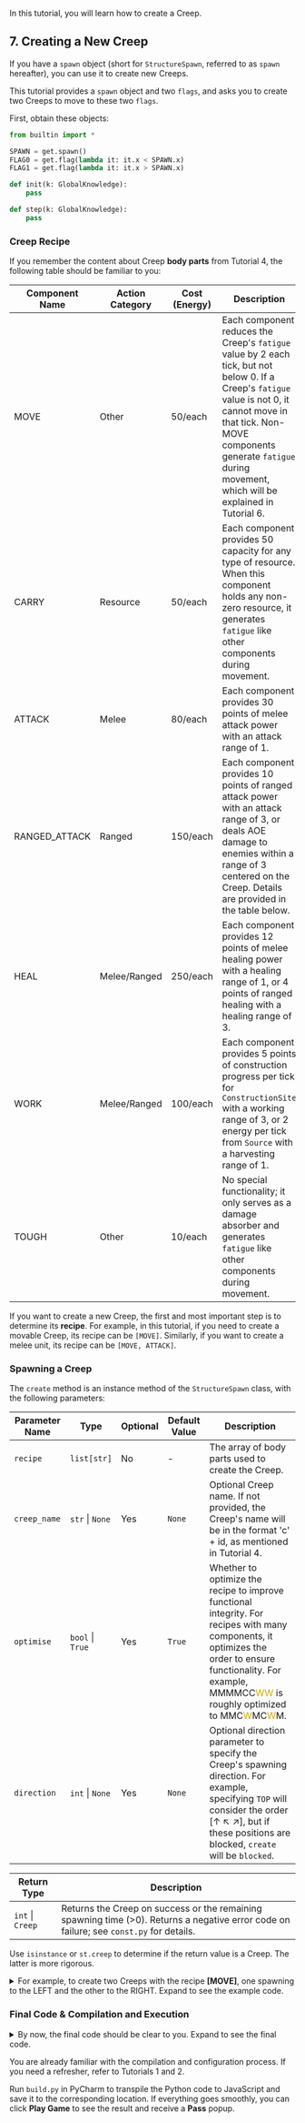 
In this tutorial, you will learn how to create a Creep.  

## 7. Creating a New Creep  

If you have a `spawn` object (short for `StructureSpawn`, referred to as `spawn` hereafter), you can use it to create new Creeps.  

This tutorial provides a `spawn` object and two `flags`, and asks you to create two Creeps to move to these two `flags`.  

First, obtain these objects:  

```python  
from builtin import *  

SPAWN = get.spawn()  
FLAG0 = get.flag(lambda it: it.x < SPAWN.x)  
FLAG1 = get.flag(lambda it: it.x > SPAWN.x)  

def init(k: GlobalKnowledge):  
    pass  

def step(k: GlobalKnowledge):  
    pass  
```  

### Creep Recipe  

If you remember the content about Creep **body parts** from Tutorial 4, the following table should be familiar to you:  

| Component Name | Action Category | Cost (Energy) | Description |  
|----------------|-----------------|---------------|-------------|  
| MOVE           | Other           | 50/each       | Each component reduces the Creep's `fatigue` value by 2 each tick, but not below 0. If a Creep's `fatigue` value is not 0, it cannot move in that tick. Non-MOVE components generate `fatigue` during movement, which will be explained in Tutorial 6. |  
| CARRY          | Resource        | 50/each       | Each component provides 50 capacity for any type of resource. When this component holds any non-zero resource, it generates `fatigue` like other components during movement. |  
| ATTACK         | Melee           | 80/each       | Each component provides 30 points of melee attack power with an attack range of 1. |  
| RANGED_ATTACK  | Ranged          | 150/each      | Each component provides 10 points of ranged attack power with an attack range of 3, or deals AOE damage to enemies within a range of 3 centered on the Creep. Details are provided in the table below. |  
| HEAL           | Melee/Ranged    | 250/each      | Each component provides 12 points of melee healing power with a healing range of 1, or 4 points of ranged healing with a healing range of 3. |  
| WORK           | Melee/Ranged    | 100/each      | Each component provides 5 points of construction progress per tick for `ConstructionSite` with a working range of 3, or 2 energy per tick from `Source` with a harvesting range of 1. |  
| TOUGH          | Other           | 10/each       | No special functionality; it only serves as a damage absorber and generates `fatigue` like other components during movement. |  

If you want to create a new Creep, the first and most important step is to determine its **recipe**. For example, in this tutorial, if you need to create a movable Creep, its recipe can be `[MOVE]`. Similarly, if you want to create a melee unit, its recipe can be `[MOVE, ATTACK]`.  

### Spawning a Creep  

The `create` method is an instance method of the `StructureSpawn` class, with the following parameters:  

| Parameter Name | Type                          | Optional | Default Value | Description |  
|----------------|-------------------------------|----------|---------------|-------------|  
| `recipe`       | `list[str]`                   | No       | -             | The array of body parts used to create the Creep. |  
| `creep_name`   | `str` \| `None`               | Yes      | `None`        | Optional Creep name. If not provided, the Creep's name will be in the format 'c' + id, as mentioned in Tutorial 4. |  
| `optimise`     | `bool` \| `True`              | Yes      | `True`        | Whether to optimize the recipe to improve functional integrity. For recipes with many components, it optimizes the order to ensure functionality. For example, MMMMCC<span style="color:#CDAD00">WW</span> is roughly optimized to MMC<span style="color:#CDAD00">W</span>MC<span style="color:#CDAD00">W</span>M. |  
| `direction`    | `int` \| `None`               | Yes      | `None`        | Optional direction parameter to specify the Creep's spawning direction. For example, specifying `TOP` will consider the order [↑ ↖ ↗], but if these positions are blocked, `create` will be `blocked`. |  

| Return Type | Description |  
|-------------|-------------|  
| `int` \| `Creep` | Returns the Creep on success or the remaining spawning time (>0). Returns a negative error code on failure; see `const.py` for details. |  

Use `isinstance` or `st.creep` to determine if the return value is a Creep. The latter is more rigorous.  

<details>  
<summary>For example, to create two Creeps with the recipe <b>[MOVE]</b>, one spawning to the LEFT and the other to the RIGHT. Expand to see the example code.</summary>  

```python  
from builtin import *  

SPAWN = get.spawn()  
FLAG0 = get.flag(lambda it: it.x < SPAWN.x)  
FLAG1 = get.flag(lambda it: it.x > SPAWN.x)  

CREEP0 = None  
CREEP1 = None  

def init(k: GlobalKnowledge):  
    pass  

def step(k: GlobalKnowledge):  
    global CREEP0, CREEP1  
    if not st.creep(CREEP0):  
        CREEP0 = SPAWN.create([MOVE], "Mover0", True, LEFT)  
    if not st.creep(CREEP1):  
        CREEP1 = SPAWN.create([MOVE], "Mover1", True, RIGHT)  
```  
</details>  

### Final Code & Compilation and Execution  

<details>  
<summary>By now, the final code should be clear to you. Expand to see the final code.</summary>  

```python  
from builtin import *  

SPAWN = get.spawn()  
FLAG0 = get.flag(lambda it: it.x < SPAWN.x)  
FLAG1 = get.flag(lambda it: it.x > SPAWN.x)  

CREEP0 = None  
CREEP1 = None  

def init(k: GlobalKnowledge):  
    pass  

def step(k: GlobalKnowledge):  
    global CREEP0, CREEP1  

    # Creation phase  
    if not st.creep(CREEP0):  
        CREEP0 = SPAWN.create([MOVE], "Mover0", True, LEFT)  
    if not st.creep(CREEP1):  
        CREEP1 = SPAWN.create([MOVE], "Mover1", True, RIGHT)  

    # Execution phase  
    if st.creep(CREEP0):  
        CREEP0.move(FLAG0)  
    if st.creep(CREEP1):  
        CREEP1.move(FLAG1)  
```  

<details>  
<summary style="color:#BEBEBE">Do you think the code isn't <b><i>elegant</i></b>? With just a biiiiit of <b>structural complexity</b>, the code can be more concise. <i>Beginners can skip this; it will appear in later demos.</i></summary>  

We can use the powerful logic processing class that combines **state machines** and **message-driven** logic—`CreepLogic`—to achieve the same result.  

```python  
from builtin import *  

SPAWN = get.spawn()  
FLAG0 = get.flag(lambda it: it.x < SPAWN.x)  
FLAG1 = get.flag(lambda it: it.x > SPAWN.x)  

class MoverLeft(CreepLogic):  
    NAME = "MoverL"  # The name of this CreepLogic, must be unique and cannot end with a number. The Creep's name will automatically be in the format "MoverL0", "MoverL1", etc.  
    RECIPE = [MOVE]  # Specify the recipe  
    DIRECTION = LEFT  # Specify the direction  

    def onStep(self, c: Creep, *other_args):  
        c.move(FLAG0)  

class MoverRight(MoverLeft):  
    NAME = "MoverR"  
    DIRECTION = RIGHT  

    def onStep(self, c: Creep, *other_args):  
        c.move(FLAG1)  

def init(k: GlobalKnowledge):  
    CreepLogic("MoverL", SPAWN)  # Initialization parameters are name + Spawn  
    CreepLogic("MoverR", SPAWN)  

    # Equivalent to  
    # MoverLeft(SPAWN)  
    # MoverRight(SPAWN)  

def step(k: GlobalKnowledge):  
    CreepLogic.showQueue()  
```  
<p style="color:#BEBEBE">The advantages of this method are not obvious in simple logic, but they will become clear in real-world scenarios. We will elaborate further in later tutorials; this is just an introduction.</p>  

</details>  
</details>  

You are already familiar with the compilation and configuration process. If you need a refresher, refer to Tutorials 1 and 2.  

Run `build.py` in PyCharm to transpile the Python code to JavaScript and save it to the corresponding location. If everything goes smoothly, you can click **Play Game** to see the result and receive a **Pass** popup.
